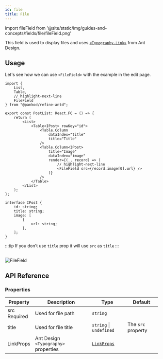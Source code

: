 ```yaml
---
id: file
title: File
---
```


import fileField from '@site/static/img/guides-and-concepts/fields/file/fileField.png'

This field is used to display files and uses [`<Typography.Link>`](https://ant.design/components/typography) from Ant Design.

## Usage

Let's see how we can use `<FileField>` with the example in the edit page. 

```tsx
import { 
    List,
    Table,
    // highlight-next-line
    FileField 
} from "@pankod/refine-antd";

export const PostList: React.FC = () => {
    return (
        <List>
            <Table<IPost> rowKey="id">
                <Table.Column
                    dataIndex="title"
                    title="Title"
                />
                <Table.Column<IPost>
                    title="Image"
                    dataIndex="image"
                    render={(_, record) => (
                        // highlight-next-line
                        <FileField src={record.image[0].url} />
                    )}
                />
            </Table>
        </List>
    );
};

interface IPost {
    id: string;
    title: string;
    image: [
        {
            url: string;
        },
    ];
}
```

:::tip
If you don't use `title` prop it will use `src` as `title`
:::

<br/>
<div class="img-container">
    <div class="window">
        <div class="control red"></div>
        <div class="control orange"></div>
        <div class="control green"></div>
    </div>
    <img src={fileField} alt="FileField" />
</div>


## API Reference

### Properties

| Property                                       | Description                     | Type                                                         | Default    |
| ---------------------------------------------- | ------------------------------- | ------------------------------------------------------------ | ---------- |
| src   <div className="required">Required</div> | Used for file path             | `string`                                                     |            |
| title                                          | Used for file title            | `string` \| `undefined`                                      | The `src` property |
| LinkProps                                      | Ant Design `<Typography>` properties | [`LinkProps`](https://ant.design/components/typography/#API) |            |
